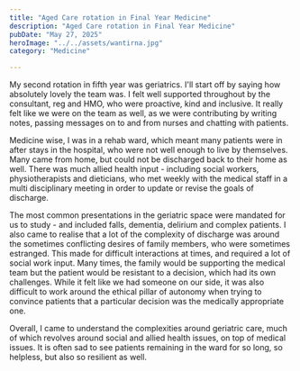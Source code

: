 ```yaml
---
title: "Aged Care rotation in Final Year Medicine"
description: "Aged Care rotation in Final Year Medicine"
pubDate: "May 27, 2025"
heroImage: "../../assets/wantirna.jpg"
category: "Medicine"

---
```


My second rotation in fifth year was geriatrics. I'll start off by saying how absolutely lovely the team was. I felt well supported throughout by the consultant, reg and HMO, who were proactive, kind and inclusive. It really felt like we were on the team as well, as we were contributing by writing notes, passing messages on to and from nurses and chatting with patients.

Medicine wise, I was in a rehab ward, which meant many patients were in after stays in the hospital, who were not well enough to live by themselves. Many came from home, but could not be discharged back to their home as well. There was much allied health input - including social workers, physiotherapists and dieticians, who met weekly with the medical staff in a multi disciplinary meeting in order to update or revise the goals of discharge.

The most common presentations in the geriatric space were mandated for us to study - and included falls, dementia, delirium and complex patients. I also came to realise that a lot of the complexity of discharge was around the sometimes conflicting desires of family members, who were sometimes estranged. This made for difficult interactions at times, and required a lot of social work input. Many times, the family would be supporting the medical team but the patient would be resistant to a decision, which had its own challenges. While it felt like we had someone on our side, it was also difficult to work around the ethical pillar of autonomy when trying to convince patients that a particular decision was the medically appropriate one.

Overall, I came to understand the complexities around geriatric care, much of which revolves around social and allied health issues, on top of medical issues. It is often sad to see patients remaining in the ward for so long, so helpless, but also so resilient as well.
